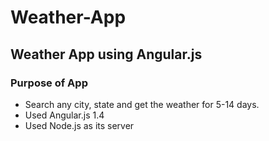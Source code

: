 # Weather-App
## Weather App using Angular.js
### Purpose of App
* Search any city, state and get the weather for 5-14 days.
* Used Angular.js 1.4
* Used Node.js as its server
